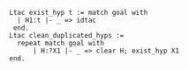     Ltac exist_hyp t := match goal with
      | H1:t |- _ => idtac
     end.
    Ltac clean_duplicated_hyps :=
      repeat match goal with
          | H:?X1 |- _ => clear H; exist_hyp X1
    end.

